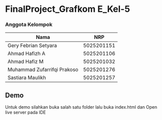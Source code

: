 # FinalProject_Grafkom E_Kel-5


### Anggota Kelompok
| Nama                        | NRP        |
|-----------------------------|------------|
| Gery Febrian Setyara        | 5025201151 |
| Ahmad Hafizh A              | 5025201106 |
| Ahmad Hafiz M               | 5025201032 |
| Muhammad Zufarrifqi Prakoso | 5025201276 |
| Sastiara Maulikh            | 5025201257 |


## Demo
Untuk demo silahkan buka salah satu folder lalu buka index.html dan Open live server pada IDE
